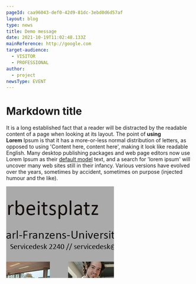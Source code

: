 ```yaml
---
pageId: caa96043-def0-42d9-81dc-3ebd0d6d57af
layout: blog
type: news
title: Demo message
date: 2021-10-19T11:02:48.133Z
mainReference: http://google.com
target-audience:
  - VISITOR
  - PROFESSIONAL
author:
  - project
newsType: EVENT
---
```

# Markdown title

It is a long established fact that a reader will be distracted by the readable content of a page when looking at its layout. The point of **using Lorem** Ipsum is that it has a more-or-less normal distribution of letters, as opposed to using 'Content here, content here', making it look like readable English. Many desktop publishing packages and web page editors now use Lorem Ipsum as their [default model](https://google.com/) text, and a search for 'lorem ipsum' will uncover many web sites still in their infancy. Various versions have evolved over the years, sometimes by accident, sometimes on purpose (injected humour and the like).

![](/cmsimages/uploads/unbenannt.jpg)